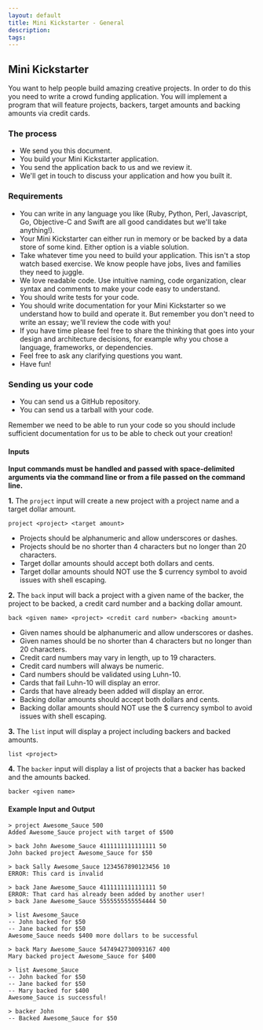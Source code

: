 ```yaml
---
layout: default
title: Mini Kickstarter - General
description:
tags:
---
```


## Mini Kickstarter

You want to help people build amazing creative projects. In order to do
this you need to write a crowd funding application. You will implement a
program that will feature projects, backers, target amounts and backing
amounts via credit cards.

### The process

* We send you this document.
* You build your Mini Kickstarter application.
* You send the application back to us and we review it.
* We'll get in touch to discuss your application and how you built it.

### Requirements

* You can write in any language you like (Ruby, Python, Perl,
  Javascript, Go, Objective-C and Swift are all good candidates but we'll take anything!).
* Your Mini Kickstarter can either run in memory or be backed by a data store of some kind.
  Either option is a viable solution.
* Take whatever time you need to build your application. This isn't a
  stop watch based exercise. We know people have jobs, lives and families they
  need to juggle.
* We love readable code. Use intuitive naming, code organization, clear
  syntax and comments to make your code easy to understand.
* You should write tests for your code.
* You should write documentation for your Mini Kickstarter so we
  understand how to build and operate it. But remember you don't need to
  write an essay; we'll review the code with you!
* If you have time please feel free to share the thinking that goes into
  your design and architecture decisions, for example why you chose a language,
  frameworks, or dependencies.
* Feel free to ask any clarifying questions you want.
* Have fun!

### Sending us your code

* You can send us a GitHub repository.
* You can send us a tarball with your code.

Remember we need to be able to run your code so you should include
sufficient documentation for us to be able to check out your creation!

#### Inputs

**Input commands must be handled and passed with space-delimited
arguments via the command line or from a file passed on the command line.**

**1.** The `project` input will create a new project with a project name
and a target dollar amount.

~~~
project <project> <target amount>
~~~

* Projects should be alphanumeric and allow underscores or dashes.
* Projects should be no shorter than 4 characters but no longer than 20
  characters.
* Target dollar amounts should accept both dollars and cents.
* Target dollar amounts should NOT use the $ currency symbol to avoid issues with shell escaping.

**2.** The `back` input will back a project with a given name of the
backer, the project to be backed, a credit card number and a backing
dollar amount.

~~~
back <given name> <project> <credit card number> <backing amount>
~~~

* Given names should be alphanumeric and allow underscores or dashes.
* Given names should be no shorter than 4 characters but no longer than
  20 characters.
* Credit card numbers may vary in length, up to 19 characters.
* Credit card numbers will always be numeric.
* Card numbers should be validated using Luhn-10.
* Cards that fail Luhn-10 will display an error.
* Cards that have already been added will display an error.
* Backing dollar amounts should accept both dollars and cents.
* Backing dollar amounts should NOT use the $ currency symbol to avoid issues with shell escaping.

**3.** The `list` input will display a project including backers and
backed amounts.

~~~
list <project>
~~~

**4.** The `backer` input will display a list of projects that a backer
has backed and the amounts backed.

~~~
backer <given name>
~~~

#### Example Input and Output

```
> project Awesome_Sauce 500
Added Awesome_Sauce project with target of $500

> back John Awesome_Sauce 4111111111111111 50
John backed project Awesome_Sauce for $50

> back Sally Awesome_Sauce 1234567890123456 10
ERROR: This card is invalid

> back Jane Awesome_Sauce 4111111111111111 50
ERROR: That card has already been added by another user!
> back Jane Awesome_Sauce 5555555555554444 50

> list Awesome_Sauce
-- John backed for $50
-- Jane backed for $50
Awesome_Sauce needs $400 more dollars to be successful

> back Mary Awesome_Sauce 5474942730093167 400
Mary backed project Awesome_Sauce for $400

> list Awesome_Sauce
-- John backed for $50
-- Jane backed for $50
-- Mary backed for $400
Awesome_Sauce is successful!

> backer John
-- Backed Awesome_Sauce for $50
```
